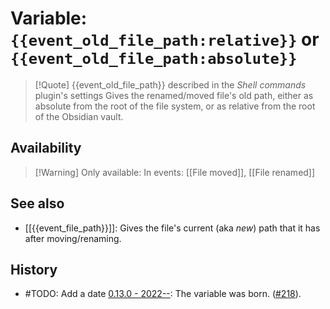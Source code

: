 # Variable: `{{event_old_file_path:relative}}` or `{{event_old_file_path:absolute}}`

> [!Quote] {{event_old_file_path}} described in the *Shell commands* plugin's settings
> Gives the renamed/moved file's old path, either as absolute from the root of the file system, or as relative from the root of the Obsidian vault.

## Availability
> [!Warning] Only available:
> In events: [[File moved]], [[File renamed]]

## See also
- [[{{event_file_path}}]]: Gives the file's current (aka *new*) path that it has after moving/renaming.

## History
- #TODO: Add a date [0.13.0 - 2022--](https://github.com/Taitava/obsidian-shellcommands/blob/main/CHANGELOG.md#00---2022--): The variable was born. ([#218](https://github.com/Taitava/obsidian-shellcommands/issues/218)).